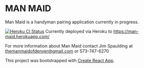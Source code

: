 # MAN MAID

Man Maid is a handyman pairing application currently in progress.

[![Heroku CI Status](https://man-maid.herokuapp.com/last.svg)](https://dashboard.heroku.com/pipelines/a56042ea/tests)
Currently deployed via Heroku to https://man-maid.herokuapp.com/

For more information about Man Maid contact Jim Spaulding at themanmaidofdenver@gmail.com or 573-747-6270

This project was bootstrapped with [Create React App](https://github.com/facebook/create-react-app).
